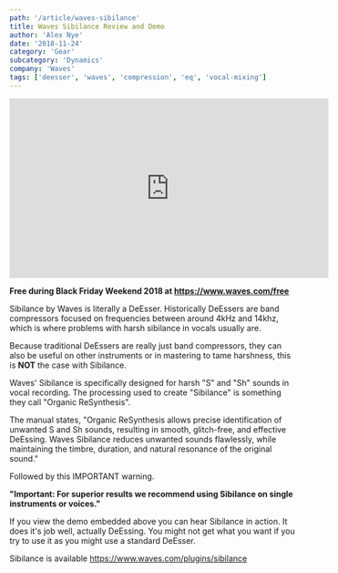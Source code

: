 ```yaml
---
path: '/article/waves-sibilance'
title: Waves Sibilance Review and Demo
author: 'Alex Nye'
date: '2018-11-24'
category: 'Gear'
subcategory: 'Dynamics'
company: 'Waves'
tags: ['deesser', 'waves', 'compression', 'eq', 'vocal-mixing']
---
```


<iframe width="560" height="315" src="https://www.youtube-nocookie.com/embed/4QmnBAmRTBc" frameborder="0" allow="accelerometer; autoplay; encrypted-media; gyroscope; picture-in-picture" allowfullscreen></iframe>

**Free during Black Friday Weekend 2018 at https://www.waves.com/free**

Sibilance by Waves is literally a DeEsser. Historically DeEssers are band compressors focused on frequencies between around 4kHz and 14khz, which is where problems with harsh sibilance in vocals usually are. 

Because traditional DeEssers are really just band compressors, they can also be useful on other instruments or in mastering to tame harshness, this is **NOT** the case with Sibilance. 

Waves' Sibilance is specifically designed for harsh "S" and "Sh" sounds in vocal recording. The processing used to create "Sibilance" is something they call "Organic ReSynthesis". 

The manual states, "Organic ReSynthesis allows precise identification of unwanted S and Sh sounds, resulting in smooth, glitch-free, and effective DeEssing. Waves Sibilance reduces unwanted sounds flawlessly, while maintaining the timbre, duration, and natural resonance of the original sound."

Followed by this IMPORTANT warning. 

**"Important: For superior results we recommend using Sibilance on single instruments or voices."**

If you view the demo embedded above you can hear Sibilance in action. It does it's job well, actually DeEssing. You might not get what you want if you try to use it as you might use a standard DeEsser. 

Sibilance is available https://www.waves.com/plugins/sibilance

